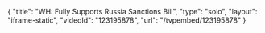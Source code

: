 {
    "title": "WH: Fully Supports Russia Sanctions Bill",
    "type": "solo",
    "layout": "iframe-static",
    "videoId": "123195878",
    "url": "\/tvpembed\/123195878"
}